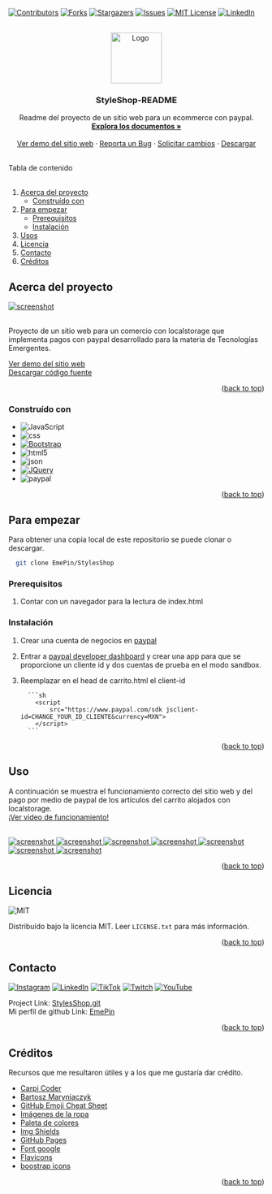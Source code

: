 <a name="readme-top"></a>

[![Contributors][contributors-shield]][contributors-url]
[![Forks][forks-shield]][forks-url]
[![Stargazers][stars-shield]][stars-url]
[![Issues][issues-shield]][issues-url]
[![MIT License][license-shield]][license-url]
[![LinkedIn][linkedin-shield]][linkedin-url]

<!-- PROJECT LOGO -->
<br />
<div align="center">
  <a href="https://github.com/EmePin/StylesShop">
    <img src="img/readme/logo2.png" alt="Logo" width="100" height="100">
  </a>

  <h3 align="center">StyleShop-README</h3>

  <p align="center">
    Readme del proyecto de un sitio web para un ecommerce con paypal.
    <br />
    <a href="https://github.com/EmePin/StylesShop"><strong>Explora los documentos »</strong></a>
    <br />
    <br />
    <a href="https://emepin.github.io/StylesShop/index.html">Ver demo del sitio web</a>
    ·
    <a href="https://github.com/EmePin/StylesShop/issues">Reporta un Bug</a>
    ·
    <a href="https://github.com/EmePin/StylesShop/issues">Solicitar cambios</a>
    ·
    <a href="https://github.com/EmePin/StylesShop/archive/refs/heads/main.zip">Descargar</a>
  </p>
</div>

<!-- TABLE OF CONTENTS -->
<br>
  <summary>Tabla de contenido</summary>
  <br>
  <ol>
    <li>
      <a href="#acerca-del-proyecto">Acerca del proyecto</a>
      <ul>
        <li><a href="#construído-con">Construído con</a></li>
      </ul>
    </li>
    <li>
      <a href="#para-empezar">Para empezar</a>
      <ul>
        <li><a href="#prerequisitos">Prerequisitos</a></li>
        <li><a href="#instalación">Instalación</a></li>
      </ul>
    </li>
    <li><a href="#usos">Usos</a></li>
    <li><a href="#licencia">Licencia</a></li>
    <li><a href="#contacto">Contacto</a></li>
    <li><a href="#créditos">Créditos</a></li>
  </ol>

## Acerca del proyecto

 <a href="https://github.com/EmePin/StylesShop">
    <img src="img/readme/screenshot.png" alt="screenshot" >
  </a>

<br>
<br>

Proyecto de un sitio web para un comercio con localstorage que implementa pagos con paypal desarrollado para la materia de Tecnologías Emergentes.

<a href="https://emepin.github.io/StylesShop/index.html">Ver demo del sitio web</a>
<br>
<a href="https://github.com/EmePin/StylesShop/archive/refs/heads/main.zip">Descargar código fuente</a>

<p align="right">(<a href="#readme-top">back to top</a>)</p>

### Construído con

-   ![JavaScript](https://img.shields.io/badge/JavaScript-323330?style=flat-square&logo=javascript&logoColor=F7DF1E)
-   ![css](https://img.shields.io/badge/CSS3-1572B6?style=flat-square&logo=css3&logoColor=white)
-   [![Bootstrap][bootstrap.com]][bootstrap-url]
-   ![html5](https://img.shields.io/badge/HTML5-E34F26?style=flat-square&logo=html5&logoColor=white)
-   ![json](https://img.shields.io/badge/json-5E5C5C?style=flat-square&logo=json&logoColor=white)
-   [![JQuery][jquery.com]][jquery-url]
-   ![paypal](https://img.shields.io/badge/PayPal-00457C?style=flat-square&logo=paypal&logoColor=white)

<p align="right">(<a href="#readme-top">back to top</a>)</p>

## Para empezar

Para obtener una copia local de este repositorio se puede clonar o descargar.

```sh
  git clone EmePin/StylesShop
```

### Prerequisitos

1. Contar con un navegador para la lectura de index.html

### Instalación

1.  Crear una cuenta de negocios en [paypal](https://paypal.com)
2.  Entrar a [paypal developer dashboard](https://developer.paypal.com/dashboard/) y crear una app para que se proporcione un cliente id y dos cuentas de prueba en el modo sandbox.
3.  Reemplazar en el head de carrito.html el client-id

          ```sh
            <script
                src="https://www.paypal.com/sdk jsclient-id=CHANGE_YOUR_ID_CLIENTE&currency=MXN">
            </script>
          ```

<p align="right">(<a href="#readme-top">back to top</a>)</p>

<!-- USAGE EXAMPLES -->

## Uso
A continuación se muestra el funcionamiento correcto del sitio web y del pago por medio de paypal de los artículos del carrito alojados con localstorage.
<br>
  <a href="https://youtu.be/bAouFetu6hI">
      ¡Ver video de funcionamiento!
  </a> 
<br>
<br>

 <a href="https://github.com/EmePin/StylesShop">
    <img src="img/readme/screenshot.png" alt="screenshot" >
  </a>
<a href="https://github.com/EmePin/StylesShop">
    <img src="img/readme/agregar.png" alt="screenshot">
  </a>
  <a href="https://github.com/EmePin/StylesShop">
    <img src="img/readme/categorias.png" alt="screenshot">
  </a>
  <a href="https://github.com/EmePin/StylesShop">
    <img src="img/readme/carrito.png" alt="screenshot">
  </a>
  <a href="https://github.com/EmePin/StylesShop">
    <img src="img/readme/comprar.png" alt="screenshot">
  </a>
  <a href="https://github.com/EmePin/StylesShop">
    <img src="img/readme/pago.png" alt="screenshot">
  </a>
  <a href="https://github.com/EmePin/StylesShop">
    <img src="img/readme/compra_realizada.png" alt="screenshot">
  </a>
  
<p align="right">(<a href="#readme-top">back to top</a>)</p>

## Licencia

![MIT](https://img.shields.io/badge/License-MIT-blue.svg)

Distribuído bajo la licencia MIT. Leer `LICENSE.txt` para más información.

<p align="right">(<a href="#readme-top">back to top</a>)</p>

<!-- CONTACT -->

## Contacto

[![Instagram](https://img.shields.io/badge/Instagram-%23E4405F.svg?style=flat-square&logo=Instagram&logoColor=white)](https://instagram.com/eme_aim) [![LinkedIn](https://img.shields.io/badge/LinkedIn-%230077B5.svg?style=flat-square&logo=linkedin&logoColor=white)](https://linkedin.com/in/jahda%c3%ad-p-93aa091b5/) [![TikTok](https://img.shields.io/badge/TikTok-%23000000.svg?style=flat-square&logo=TikTok&logoColor=white)](https://tiktok.com/@@emebrou) [![Twitch](https://img.shields.io/badge/Twitch-%239146FF.svg?style=flat-square&logo=Twitch&logoColor=white)](https://twitch.tv/eme_aim) [![YouTube](https://img.shields.io/badge/YouTube-%23FF0000.svg?style=flat-square&logo=YouTube&logoColor=white)](https://youtube.com/@aimeepineda8400)

Project Link: [StylesShop.git](https://github.com/EmePin/StylesShop.git)
<br>
Mi perfil de github Link: [EmePin](https://github.com/EmePin)

<p align="right">(<a href="#readme-top">back to top</a>)</p>

## Créditos

Recursos que me resultaron útiles y a los que me gustaría dar crédito.

-   [Carpi Coder](https://www.youtube.com/watch?v=RiB4mV3VnRY&t=1974s&ab_channel=CarpiCoder)
-   [Bartosz Maryniaczyk](https://unblast.com/free-e-commerce-dashboard-ui-template-fig/t)
-   [GitHub Emoji Cheat Sheet](https://www.webpagefx.com/tools/emoji-cheat-sheet)
-   [Imágenes de la ropa](https://www.pinterest.com.mx/meghan200303/)
-   [Paleta de colores](https://palette.site/)
-   [Img Shields](https://shields.io)
-   [GitHub Pages](https://pages.github.com)
-   [Font google](https://fonts.google.com/)
-   [Flavicons](https://flavicon.com)
-   [boostrap icons](https://icons.getbootstrap.com/)

<p align="right">(<a href="#readme-top">back to top</a>)</p>

<!-- MARKDOWN LINKS & IMAGES -->
<!-- https://www.markdownguide.org/basic-syntax/#reference-style-links -->

[contributors-shield]: https://img.shields.io/github/contributors/EmePin/StylesShop.svg?style=for-the-badge
[contributors-url]: https://github.com/EmePin/StylesShop/graphs/contributors
[forks-shield]: https://img.shields.io/github/forks/EmePin/StylesShop.svg?style=for-the-badge
[forks-url]: https://github.com/EmePin/StylesShop/network/members
[stars-shield]: https://img.shields.io/github/stars/EmePin/StylesShop.svg?style=for-the-badge
[stars-url]: https://github.com/EmePin/StylesShop/stargazers
[issues-shield]: https://img.shields.io/github/issues/EmePin/StylesShop.svg?style=for-the-badge
[issues-url]: https://github.com/EmePin/StylesShop/issues
[license-shield]: https://img.shields.io/github/license/EmePin/StylesShop.svg?style=for-the-badge
[license-url]: https://github.com/EmePin/StylesShop/blob/main/LICENSE.txt
[linkedin-shield]: https://img.shields.io/badge/-LinkedIn-black.svg?style=for-the-badge&logo=linkedin&colorB=555
[linkedin-url]: https://www.linkedin.com/in/jahda%C3%AD-p-93aa091b5/
[product-screenshot]: images/screenshot.png
[javascript]: https://developer.mozilla.org/es/docs/Web/JavaScript
[bootstrap.com]: https://img.shields.io/badge/Bootstrap-563D7C?style=flat-square&logo=bootstrap&logoColor=white
[bootstrap-url]: https://getbootstrap.com
[jquery.com]: https://img.shields.io/badge/jQuery-0769AD?style=flat-square&logo=jquery&logoColor=white
[jquery-url]: https://jquery.com
